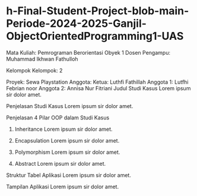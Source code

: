 # h-Final-Student-Project-blob-main-Periode-2024-2025-Ganjil-ObjectOrientedProgramming1-UAS

Mata Kuliah: Pemrograman Berorientasi Obyek 1
Dosen Pengampu: Muhammad Ikhwan Fathulloh

Kelompok
Kelompok: 2

Proyek: Sewa Playstation
Anggota:
Ketua: Luthfi Fathillah
Anggota 1: Lutfhi Febrian noor
Anggota 2: Annisa Nur Fitriani
Judul Studi Kasus
Lorem ipsum sir dolor amet.

Penjelasan Studi Kasus
Lorem ipsum sir dolor amet.

Penjelasan 4 Pilar OOP dalam Studi Kasus
1. Inheritance
Lorem ipsum sir dolor amet.

2. Encapsulation
Lorem ipsum sir dolor amet.

3. Polymorphism
Lorem ipsum sir dolor amet.

4. Abstract
Lorem ipsum sir dolor amet.

Struktur Tabel Aplikasi
Lorem ipsum sir dolor amet.

Tampilan Aplikasi
Lorem ipsum sir dolor amet.
